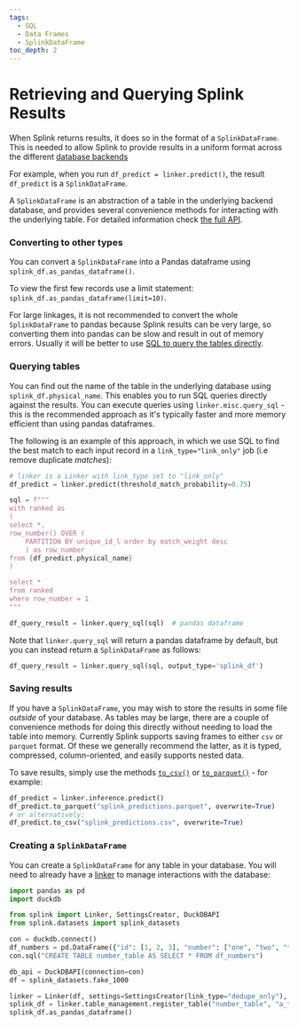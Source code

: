 ```yaml
---
tags:
  - SQL
  - Data Frames
  - SplinkDataFrame
toc_depth: 2
---
```

# Retrieving and Querying Splink Results

When Splink returns results, it does so in the format of a `SplinkDataFrame`.   This is needed to allow Splink to provide results in a uniform format across the different [database backends](../splink_fundamentals/backends/backends.md)

For example, when you run `df_predict = linker.predict()`, the result `df_predict` is a `SplinkDataFrame`.

A `SplinkDataFrame` is an abstraction of a table in the underlying backend database, and provides several convenience methods for interacting with the underlying table.
For detailed information check [the full API](../../api_docs/splink_dataframe.md).

### Converting to other types

You can convert a `SplinkDataFrame` into a Pandas dataframe using `splink_df.as_pandas_dataframe()`.

To view the first few records use a limit statement: `splink_df.as_pandas_dataframe(limit=10)`.

For large linkages, it is not recommended to convert the whole `SplinkDataFrame` to pandas because Splink results can be very large, so converting them into pandas can be slow and result in out of memory errors. Usually it will be better to use [SQL to query the tables directly](#querying-tables).



### Querying tables

You can find out the name of the table in the underlying database using `splink_df.physical_name`. This enables you to run SQL queries directly against the results.
You can execute queries using `linker.misc.query_sql` -
this is the recommended approach as it's typically faster and more memory efficient than using pandas dataframes.

The following is an example of this approach, in which we use SQL to find the best match to each input record in a `link_type="link_only"` job (i.e remove duplicate _matches_):

```python
# linker is a Linker with link_type set to "link_only"
df_predict = linker.predict(threshold_match_probability=0.75)

sql = f"""
with ranked as
(
select *,
row_number() OVER (
    PARTITION BY unique_id_l order by match_weight desc
    ) as row_number
from {df_predict.physical_name}
)

select *
from ranked
where row_number = 1
"""

df_query_result = linker.query_sql(sql)  # pandas dataframe
```

Note that `linker.query_sql` will return a pandas dataframe by default, but you can instead return a `SplinkDataFrame` as follows:
```python
df_query_result = linker.query_sql(sql, output_type='splink_df')
```

### Saving results

If you have a `SplinkDataFrame`, you may wish to store the results in some file _outside_ of your database.
As tables may be large, there are a couple of convenience methods for doing this directly without needing to load the table into memory.
Currently Splink supports saving frames to either `csv` or `parquet` format.
Of these we generally recommend the latter, as it is typed, compressed, column-oriented, and easily supports nested data.

To save results, simply use the methods [`to_csv()`](../../api_docs/splink_dataframe.md) or [`to_parquet()`](../../api_docs/splink_dataframe.md) - for example:
```python
df_predict = linker.inference.predict()
df_predict.to_parquet("splink_predictions.parquet", overwrite=True)
# or alternatively:
df_predict.to_csv("splink_predictions.csv", overwrite=True)
```

### Creating a `SplinkDataFrame`


You can  create a `SplinkDataFrame` for any table in your database. You will need to already have a [linker](../../linker.md)
to manage interactions with the database:
```python
import pandas as pd
import duckdb

from splink import Linker, SettingsCreator, DuckDBAPI
from splink.datasets import splink_datasets

con = duckdb.connect()
df_numbers = pd.DataFrame({"id": [1, 2, 3], "number": ["one", "two", "three"]})
con.sql("CREATE TABLE number_table AS SELECT * FROM df_numbers")

db_api = DuckDBAPI(connection=con)
df = splink_datasets.fake_1000

linker = Linker(df, settings=SettingsCreator(link_type="dedupe_only"), database_api=db_api)
splink_df = linker.table_management.register_table("number_table", "a_templated_name")
splink_df.as_pandas_dataframe()
```
```

